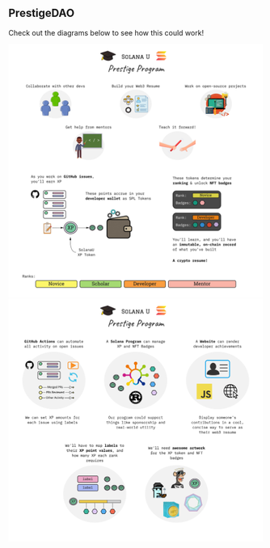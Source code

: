 ## PrestigeDAO

Check out the diagrams below to see how this could work!

![](concept.jpg)
![](engineering.jpg)

